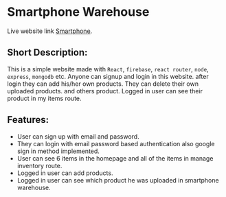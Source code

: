 # Smartphone Warehouse

Live website link [Smartphone](https://smartphone-warehouse-62a4e.web.app/).
## Short Description: 
This is a simple website made with `React`, `firebase`, `react router`, `node`, `express`, `mongodb` etc. Anyone can signup and login in this website. after login they can add his/her own products. They  can delete their own uploaded products. and others product. Logged in user can see their product in my items route.

## Features: 
- User can sign up with email and password.
- They can login with email password based authentication also google sign in method implemented.
- User can see 6 items in the homepage and all of the items in manage inventory route.
- Logged in user can add products.
- Logged in user can see which product he was uploaded in smartphone warehouse.

